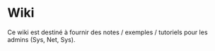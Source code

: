 # Wiki

Ce wiki est destiné à fournir des notes / exemples / tutoriels pour les admins (Sys, Net, Sys).
